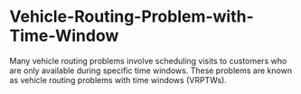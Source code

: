 # Vehicle-Routing-Problem-with-Time-Window
Many vehicle routing problems involve scheduling visits to customers who are only available during specific time windows. These problems are known as vehicle routing problems with time windows (VRPTWs).
